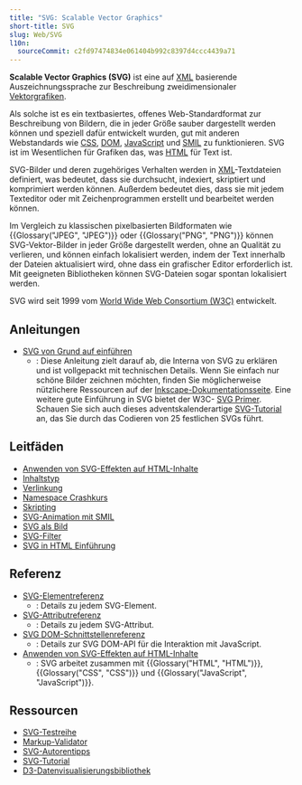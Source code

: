```yaml
---
title: "SVG: Scalable Vector Graphics"
short-title: SVG
slug: Web/SVG
l10n:
  sourceCommit: c2fd97474834e061404b992c8397d4ccc4439a71
---
```


**Scalable Vector Graphics (SVG)** ist eine auf [XML](/de/docs/Web/XML) basierende Auszeichnungssprache zur Beschreibung zweidimensionaler [Vektorgrafiken](https://de.wikipedia.org/wiki/Vektorgrafik).

Als solche ist es ein textbasiertes, offenes Web-Standardformat zur Beschreibung von Bildern, die in jeder Größe sauber dargestellt werden können und speziell dafür entwickelt wurden, gut mit anderen Webstandards wie [CSS](/de/docs/Web/CSS), [DOM](/de/docs/Web/API/Document_Object_Model), [JavaScript](/de/docs/Web/JavaScript) und [SMIL](/de/docs/Web/SVG/Guides/SVG_animation_with_SMIL) zu funktionieren. SVG ist im Wesentlichen für Grafiken das, was [HTML](/de/docs/Web/HTML) für Text ist.

SVG-Bilder und deren zugehöriges Verhalten werden in [XML](/de/docs/Web/XML)-Textdateien definiert, was bedeutet, dass sie durchsucht, indexiert, skriptiert und komprimiert werden können. Außerdem bedeutet dies, dass sie mit jedem Texteditor oder mit Zeichenprogrammen erstellt und bearbeitet werden können.

Im Vergleich zu klassischen pixelbasierten Bildformaten wie {{Glossary("JPEG", "JPEG")}} oder {{Glossary("PNG", "PNG")}} können SVG-Vektor-Bilder in jeder Größe dargestellt werden, ohne an Qualität zu verlieren, und können einfach lokalisiert werden, indem der Text innerhalb der Dateien aktualisiert wird, ohne dass ein grafischer Editor erforderlich ist. Mit geeigneten Bibliotheken können SVG-Dateien sogar spontan lokalisiert werden.

SVG wird seit 1999 vom [World Wide Web Consortium (W3C)](https://www.w3.org/) entwickelt.

## Anleitungen

- [SVG von Grund auf einführen](/de/docs/Web/SVG/Tutorials/SVG_from_scratch)
  - : Diese Anleitung zielt darauf ab, die Interna von SVG zu erklären und ist vollgepackt mit technischen Details. Wenn Sie einfach nur schöne Bilder zeichnen möchten, finden Sie möglicherweise nützlichere Ressourcen auf der [Inkscape-Dokumentationsseite](https://inkscape.org/learn/). Eine weitere gute Einführung in SVG bietet der W3C- [SVG Primer](https://www.w3.org/Graphics/SVG/IG/resources/svgprimer.html). Schauen Sie sich auch dieses adventskalenderartige [SVG-Tutorial](https://svg-tutorial.com/) an, das Sie durch das Codieren von 25 festlichen SVGs führt.

## Leitfäden

- [Anwenden von SVG-Effekten auf HTML-Inhalte](/de/docs/Web/SVG/Guides/Applying_SVG_effects_to_HTML_content)
- [Inhaltstyp](/de/docs/Web/SVG/Guides/Content_type)
- [Verlinkung](/de/docs/Web/SVG/Guides/Linking)
- [Namespace Crashkurs](/de/docs/Web/SVG/Guides/Namespaces_crash_course)
- [Skripting](/de/docs/Web/SVG/Guides/Scripting)
- [SVG-Animation mit SMIL](/de/docs/Web/SVG/Guides/SVG_animation_with_SMIL)
- [SVG als Bild](/de/docs/Web/SVG/Guides/SVG_as_an_image)
- [SVG-Filter](/de/docs/Web/SVG/Guides/SVG_filters)
- [SVG in HTML Einführung](/de/docs/Web/SVG/Guides/SVG_in_HTML)

## Referenz

- [SVG-Elementreferenz](/de/docs/Web/SVG/Reference/Element)
  - : Details zu jedem SVG-Element.
- [SVG-Attributreferenz](/de/docs/Web/SVG/Reference/Attribute)
  - : Details zu jedem SVG-Attribut.
- [SVG DOM-Schnittstellenreferenz](/de/docs/Web/API/Document_Object_Model#svg_dom)
  - : Details zur SVG DOM-API für die Interaktion mit JavaScript.
- [Anwenden von SVG-Effekten auf HTML-Inhalte](/de/docs/Web/SVG/Guides/Applying_SVG_effects_to_HTML_content)
  - : SVG arbeitet zusammen mit {{Glossary("HTML", "HTML")}}, {{Glossary("CSS", "CSS")}} und {{Glossary("JavaScript", "JavaScript")}}.

## Ressourcen

- [SVG-Testreihe](https://github.com/w3c/svgwg/wiki/Testing)
- [Markup-Validator](https://validator.w3.org/#validate_by_input)
- [SVG-Autorentipps](https://jwatt.org/svg/authoring/)
- [SVG-Tutorial](https://svg-tutorial.com/)
- [D3-Datenvisualisierungsbibliothek](https://d3js.org/)
